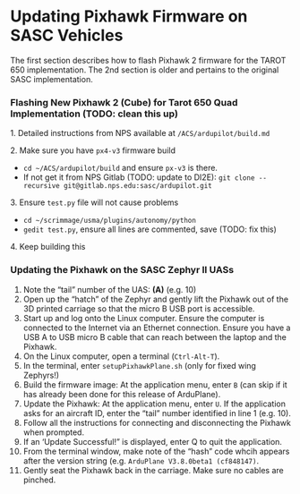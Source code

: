 # Updating Pixhawk Firmware on SASC Vehicles
The first section describes how to flash Pixhawk 2 firmware for the TAROT 650 implementation.  The 2nd section is older and pertains to the original SASC implementation.

### Flashing New Pixhawk 2 (Cube) for Tarot 650 Quad Implementation (TODO: clean this up)
1. Detailed instructions from NPS available at `/ACS/ardupilot/build.md`

2. Make sure you have `px4-v3` firmware build

  * `cd ~/ACS/ardupilot/build` and ensure `px-v3` is there.  
  * If not get it from NPS Gitlab (TODO: update to DI2E): `git clone --recursive git@gitlab.nps.edu:sasc/ardupilot.git` 

3. Ensure `test.py` file will not cause problems

  * `cd ~/scrimmage/usma/plugins/autonomy/python`   
  * `gedit test.py`, ensure all lines are commented, save (TODO: fix this)
  
4. Keep building this


### Updating the Pixhawk on the SASC Zephyr II UASs

1.	Note the “tail” number of the UAS: ____(A)____ (e.g. 10)
2.	Open up the “hatch” of the Zephyr and gently lift the Pixhawk out of the 3D printed carriage so that the micro B USB port is accessible.
3.	Start up and log onto the Linux computer.  Ensure the computer is connected to the Internet via an Ethernet connection.  Ensure you have a USB A to USB micro B cable that can reach between the laptop and the Pixhawk.
4.	On the Linux computer, open a terminal (`Ctrl-Alt-T`).
5.	In the terminal, enter `setupPixhawkPlane.sh` (only for fixed wing Zephyrs!)
6.	Build the firmware image: At the application menu, enter `B` (can skip if it has already been done for this release of ArduPlane).
7.	Update the Pixhawk:  At the application menu, enter `U`.  If the application asks for an aircraft ID, enter the “tail” number identified in line 1 (e.g. 10).
8.	Follow all the instructions for connecting and disconnecting the Pixhawk when prompted.
9.	If an ‘Update Successful!” is displayed, enter Q to quit the application.
10. From the terminal window, make note of the “hash” code whcih appears after the version string (e.g. `ArduPlane V3.8.0beta1 (cf848147)`.
11. Gently seat the Pixhawk back in the carriage.  Make sure no cables are pinched.
